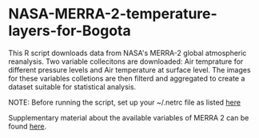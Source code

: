 # NASA-MERRA-2-temperature-layers-for-Bogota

This R script downloads data from NASA's MERRA-2 global atmospheric reanalysis. 
Two variable collecitons are downloaded: Air temprature for different pressure levels and Air temperature at surface level.
The images for these variables colletions are then filterd and aggregated to create a dataset suitable for statistical analysis.

NOTE: Before running the script, set up your ~/.netrc file as listed [here](https://wiki.earthdata.nasa.gov/display/EL/How+To+Access+Data+With+cURL+And+Wget)

Supplementary material about the available variables of MERRA 2 can be found [here](https://goldsmr4.gesdisc.eosdis.nasa.gov/data/MERRA2_MONTHLY/M2C0NXASM.5.12.4/doc/MERRA2.README.pdf).

